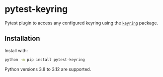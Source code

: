# pytest-keyring

Pytest plugin to access any configured keyring using the [`keyring`](https://pypi.org/project/keyring/) package.


## Installation

Install with:

```bash
python -m pip install pytest-keyring
```

Python versions 3.8 to 3.12 are supported.
